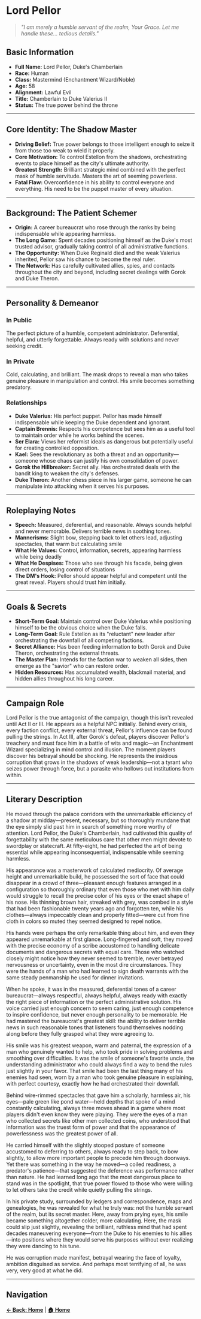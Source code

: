 # Lord Pellor

> *"I am merely a humble servant of the realm, Your Grace. Let me handle these... tedious details."*

## Basic Information

- **Full Name:** Lord Pellor, Duke's Chamberlain
- **Race:** Human
- **Class:** Mastermind (Enchantment Wizard/Noble)
- **Age:** 58
- **Alignment:** Lawful Evil
- **Title:** Chamberlain to Duke Valerius II
- **Status:** The true power behind the throne

---

## Core Identity: The Shadow Master

- **Driving Belief:** True power belongs to those intelligent enough to seize it from those too weak to wield it properly.
- **Core Motivation:** To control Estellon from the shadows, orchestrating events to place himself as the city's ultimate authority.
- **Greatest Strength:** Brilliant strategic mind combined with the perfect mask of humble servitude. Masters the art of seeming powerless.
- **Fatal Flaw:** Overconfidence in his ability to control everyone and everything. His need to be the puppet master of every situation.

---

## Background: The Patient Schemer

- **Origin:** A career bureaucrat who rose through the ranks by being indispensable while appearing harmless.
- **The Long Game:** Spent decades positioning himself as the Duke's most trusted advisor, gradually taking control of all administrative functions.
- **The Opportunity:** When Duke Reginald died and the weak Valerius inherited, Pellor saw his chance to become the real ruler.
- **The Network:** Has carefully cultivated allies, spies, and contacts throughout the city and beyond, including secret dealings with Gorok and Duke Theron.

---

## Personality & Demeanor

### In Public
The perfect picture of a humble, competent administrator. Deferential, helpful, and utterly forgettable. Always ready with solutions and never seeking credit.

### In Private
Cold, calculating, and brilliant. The mask drops to reveal a man who takes genuine pleasure in manipulation and control. His smile becomes something predatory.

### Relationships

- **Duke Valerius:** His perfect puppet. Pellor has made himself indispensable while keeping the Duke dependent and ignorant.
- **Captain Brennis:** Respects his competence but sees him as a useful tool to maintain order while he works behind the scenes.
- **Ser Elara:** Views her reformist ideals as dangerous but potentially useful for creating controlled opposition.
- **Kael:** Sees the revolutionary as both a threat and an opportunity—someone whose chaos can justify his own consolidation of power.
- **Gorok the Hillbreaker:** Secret ally. Has orchestrated deals with the bandit king to weaken the city's defenses.
- **Duke Theron:** Another chess piece in his larger game, someone he can manipulate into attacking when it serves his purposes.

---

## Roleplaying Notes

- **Speech:** Measured, deferential, and reasonable. Always sounds helpful and never memorable. Delivers terrible news in soothing tones.
- **Mannerisms:** Slight bow, stepping back to let others lead, adjusting spectacles, that warm but calculating smile
- **What He Values:** Control, information, secrets, appearing harmless while being deadly
- **What He Despises:** Those who see through his facade, being given direct orders, losing control of situations
- **The DM's Hook:** Pellor should appear helpful and competent until the great reveal. Players should trust him initially.

---

## Goals & Secrets

- **Short-Term Goal:** Maintain control over Duke Valerius while positioning himself to be the obvious choice when the Duke falls.
- **Long-Term Goal:** Rule Estellon as its "reluctant" new leader after orchestrating the downfall of all competing factions.
- **Secret Alliance:** Has been feeding information to both Gorok and Duke Theron, orchestrating the external threats.
- **The Master Plan:** Intends for the faction war to weaken all sides, then emerge as the "savior" who can restore order.
- **Hidden Resources:** Has accumulated wealth, blackmail material, and hidden allies throughout his long career.

---

## Campaign Role

Lord Pellor is the true antagonist of the campaign, though this isn't revealed until Act II or III. He appears as a helpful NPC initially. Behind every crisis, every faction conflict, every external threat, Pellor's influence can be found pulling the strings. In Act III, after Gorok's defeat, players discover Pellor's treachery and must face him in a battle of wits and magic—an Enchantment Wizard specializing in mind control and illusion. The moment players discover his betrayal should be shocking. He represents the insidious corruption that grows in the shadows of weak leadership—not a tyrant who seizes power through force, but a parasite who hollows out institutions from within.

---

## Literary Description

He moved through the palace corridors with the unremarkable efficiency of a shadow at midday—present, necessary, but so thoroughly mundane that the eye simply slid past him in search of something more worthy of attention. Lord Pellor, the Duke's Chamberlain, had cultivated this quality of forgettability with the same meticulous care that other men might devote to swordplay or statecraft. At fifty-eight, he had perfected the art of being essential while appearing inconsequential, indispensable while seeming harmless.

His appearance was a masterwork of calculated mediocrity. Of average height and unremarkable build, he possessed the sort of face that could disappear in a crowd of three—pleasant enough features arranged in a configuration so thoroughly ordinary that even those who met with him daily would struggle to recall the precise color of his eyes or the exact shape of his nose. His thinning brown hair, streaked with grey, was combed in a style that had been fashionable twenty years ago and forgotten ten, while his clothes—always impeccably clean and properly fitted—were cut from fine cloth in colors so muted they seemed designed to repel notice.

His hands were perhaps the only remarkable thing about him, and even they appeared unremarkable at first glance. Long-fingered and soft, they moved with the precise economy of a scribe accustomed to handling delicate documents and dangerous secrets with equal care. Those who watched closely might notice how they never seemed to tremble, never betrayed nervousness or uncertainty, even in the most dire circumstances. They were the hands of a man who had learned to sign death warrants with the same steady penmanship he used for dinner invitations.

When he spoke, it was in the measured, deferential tones of a career bureaucrat—always respectful, always helpful, always ready with exactly the right piece of information or the perfect administrative solution. His voice carried just enough concern to seem caring, just enough competence to inspire confidence, but never enough personality to be memorable. He had mastered the bureaucrat's greatest skill: the ability to deliver terrible news in such reasonable tones that listeners found themselves nodding along before they fully grasped what they were agreeing to.

His smile was his greatest weapon, warm and paternal, the expression of a man who genuinely wanted to help, who took pride in solving problems and smoothing over difficulties. It was the smile of someone's favorite uncle, the understanding administrator who could always find a way to bend the rules just slightly in your favor. That smile had been the last thing many of his enemies had seen, worn by a man who took genuine pleasure in explaining, with perfect courtesy, exactly how he had orchestrated their downfall.

Behind wire-rimmed spectacles that gave him a scholarly, harmless air, his eyes—pale green like pond water—held depths that spoke of a mind constantly calculating, always three moves ahead in a game where most players didn't even know they were playing. They were the eyes of a man who collected secrets like other men collected coins, who understood that information was the truest form of power and that the appearance of powerlessness was the greatest power of all.

He carried himself with the slightly stooped posture of someone accustomed to deferring to others, always ready to step back, to bow slightly, to allow more important people to precede him through doorways. Yet there was something in the way he moved—a coiled readiness, a predator's patience—that suggested the deference was performance rather than nature. He had learned long ago that the most dangerous place to stand was in the spotlight, that true power flowed to those who were willing to let others take the credit while quietly pulling the strings.

In his private study, surrounded by ledgers and correspondence, maps and genealogies, he was revealed for what he truly was: not the humble servant of the realm, but its secret master. Here, away from prying eyes, his smile became something altogether colder, more calculating. Here, the mask could slip just slightly, revealing the brilliant, ruthless mind that had spent decades maneuvering everyone—from the Duke to his enemies to his allies—into positions where they would serve his purposes without ever realizing they were dancing to his tune.

He was corruption made manifest, betrayal wearing the face of loyalty, ambition disguised as service. And perhaps most terrifying of all, he was very, very good at what he did.

---

## Navigation

**[← Back: Home](../README.md)** | **[🏠 Home](../README.md)**